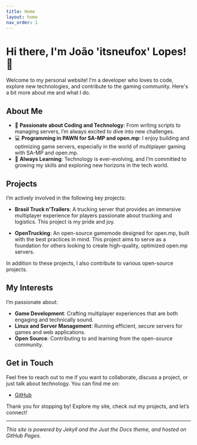 ```yaml
---
title: Home
layout: home
nav_order: 1
---
```


# Hi there, I'm João 'itsneufox' Lopes! 👋

Welcome to my personal website! I’m a developer who loves to code, explore new technologies, and contribute to the gaming community. Here's a bit more about me and what I do.

## About Me

- 🌟 **Passionate about Coding and Technology**: From writing scripts to managing servers, I’m always excited to dive into new challenges.
- 💻 **Programming in PAWN for SA-MP and open.mp**: I enjoy building and optimizing game servers, especially in the world of multiplayer gaming with SA-MP and open.mp.
- 🌱 **Always Learning**: Technology is ever-evolving, and I’m committed to growing my skills and exploring new horizons in the tech world.

## Projects

I’m actively involved in the following key projects:

- **Brasil Truck n'Trailers**: A trucking server that provides an immersive multiplayer experience for players passionate about trucking and logistics. This project is my pride and joy.
  
- **OpenTrucking**: An open-source gamemode designed for open.mp, built with the best practices in mind. This project aims to serve as a foundation for others looking to create high-quality, optimized open.mp servers.

In addition to these projects, I also contribute to various open-source projects.

## My Interests

I’m passionate about:
- **Game Development**: Crafting multiplayer experiences that are both engaging and technically sound.
- **Linux and Server Management**: Running efficient, secure servers for games and web applications.
- **Open Source**: Contributing to and learning from the open-source community.

## Get in Touch

Feel free to reach out to me if you want to collaborate, discuss a project, or just talk about technology. You can find me on:

- [GitHub](https://github.com/itsneufox)

Thank you for stopping by! Explore my site, check out my projects, and let’s connect!

---
*This site is powered by Jekyll and the Just the Docs theme, and hosted on GitHub Pages.*
